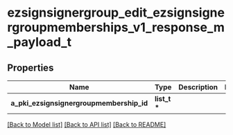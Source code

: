 # ezsignsignergroup_edit_ezsignsignergroupmemberships_v1_response_m_payload_t

## Properties
Name | Type | Description | Notes
------------ | ------------- | ------------- | -------------
**a_pki_ezsignsignergroupmembership_id** | **list_t \*** |  | 

[[Back to Model list]](../README.md#documentation-for-models) [[Back to API list]](../README.md#documentation-for-api-endpoints) [[Back to README]](../README.md)


